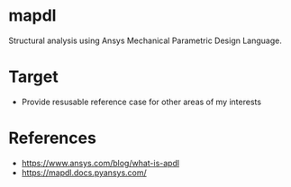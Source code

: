 # mapdl
Structural analysis using Ansys Mechanical Parametric Design Language.

# Target
 * Provide resusable reference case for other areas of my interests


# References
 * https://www.ansys.com/blog/what-is-apdl
 * https://mapdl.docs.pyansys.com/
